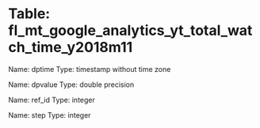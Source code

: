 Table: fl_mt_google_analytics_yt_total_watch_time_y2018m11
==========================================================

Name: dptime
Type: timestamp without time zone

Name: dpvalue
Type: double precision

Name: ref_id
Type: integer

Name: step
Type: integer

